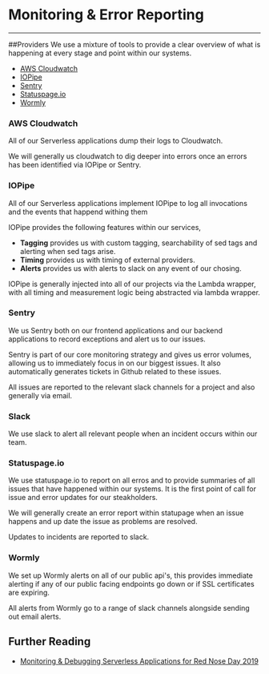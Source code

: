 # Monitoring & Error Reporting
***
##Providers
We use a mixture of tools to provide a clear overview of what is happening at every stage and point within our systems.

- [AWS Cloudwatch](#aws-cloudwatch)
- [IOPipe](#iopipe)
- [Sentry](#sentry)
- [Statuspage.io](#statuspageio)
- [Wormly](#wormly)

### AWS Cloudwatch
All of our Serverless applications dump their logs to Cloudwatch.

We will generally us cloudwatch to dig deeper into errors once an errors has been identified via IOPipe or Sentry.

### IOPipe
All of our Serverless applications implement IOPipe to log all invocations and the events that happend withing them

IOPipe provides the following features within our services,

- **Tagging** provides us with custom tagging, searchability of sed tags and alerting when sed tags arise.
- **Timing** provides us with timing of external providers.
- **Alerts** provides us with alerts to slack on any event of our chosing.

IOPipe is generally injected into all of our projects via the Lambda wrapper, with all timing and measurement logic
being abstracted via lambda wrapper.

### Sentry
We us Sentry both on our frontend applications and our backend applications to record exceptions and alert us to our issues.

Sentry is part of our core monitoring strategy and gives us error volumes, allowing us to immediately focus in on our
biggest issues. It also automatically generates tickets in Github related to these issues.

All issues are reported to the relevant slack channels for a project and also generally via email.

### Slack
We use slack to alert all relevant people when an incident occurs within our team.

### Statuspage.io
We use statuspage.io to report on all erros and to provide summaries of all issues that have happened within our systems.
It is the first point of call for issue and error updates for our steakholders.

We will generally create an error report within statupage when an issue happens and up date the issue as problems are 
resolved.

Updates to incidents are reported to slack.

### Wormly
We set up Wormly alerts on all of our public api's, this provides immediate alerting if any of our public facing 
endpoints go down or if SSL certificates are expiring.

All alerts from Wormly go to a range of slack channels alongside sending out email alerts.

## Further Reading
- [Monitoring & Debugging Serverless Applications for Red Nose Day 2019](https://medium.com/comic-relief/monitoring-debugging-serverless-applications-for-red-nose-day-2019-b2e3dd43613b)
